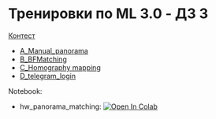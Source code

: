 # Тренировки по ML 3.0 - ДЗ 3

[Контест](https://contest.yandex.ru/contest/75230/problems/)

- [A_Manual_panorama](https://github.com/TemaBlag/Yandex_Training/tree/main/ml_training_3/hw3/A_Manual_panorama)
- [B_BFMatching](https://github.com/TemaBlag/Yandex_Training/tree/main/ml_training_3/hw3/B_BFMatching)
- [C_Homography mapping](https://github.com/TemaBlag/Yandex_Training/tree/main/ml_training_3/hw3/C_Homography)
- [D_telegram_login](https://github.com/TemaBlag/Yandex_Training/tree/main/ml_training_3/hw3/D_telegram_login)

Notebook:

* hw_panorama_matching: [![Open In Colab](https://colab.research.google.com/assets/colab-badge.svg)](https://colab.research.google.com/github/TemaBlag/Yandex_Training/blob/main/ml_training_3/hw3/hw_panorama_matching.ipynb)
